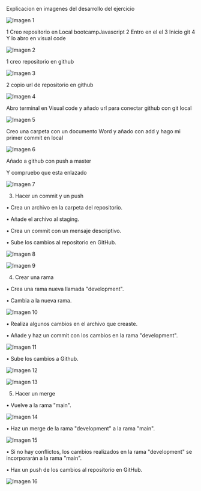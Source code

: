 Explicacion en imagenes del desarrollo del ejercicio 

![Imagen 1](https://github.com/adriadc190715/bootcampJavascript.laboratorioGit/blob/master/laboGit/pantallazos/Picture1.png)


1 Creo repositorio en Local bootcampJavascript
2 Entro en el el
3 Inicio git
4 Y lo abro en visual code 
 
 
 ![Imagen 2](https://github.com/adriadc190715/bootcampJavascript.laboratorioGit/blob/master/laboGit/pantallazos/Picture2.png)

1 creo repositorio en github
 

![Imagen 3](https://github.com/adriadc190715/bootcampJavascript.laboratorioGit/blob/master/laboGit/pantallazos/Picture3.png)


2 copio url de repositorio en github

 
 ![Imagen 4](https://github.com/adriadc190715/bootcampJavascript.laboratorioGit/blob/master/laboGit/pantallazos/Picture4.png)

Abro terminal en Visual code y añado url para conectar github con   git local 
 

![Imagen 5](https://github.com/adriadc190715/bootcampJavascript.laboratorioGit/blob/master/laboGit/pantallazos/Picture5.png)

Creo una carpeta con un documento Word y  añado  con add y hago mi primer commit en local
 

![Imagen 6](https://github.com/adriadc190715/bootcampJavascript.laboratorioGit/blob/master/laboGit/pantallazos/Picture6.png)

Añado a github con push a master

Y compruebo que esta enlazado
 

![Imagen 7](https://github.com/adriadc190715/bootcampJavascript.laboratorioGit/blob/master/laboGit/pantallazos/Picture7.png)

3. Hacer un commit y un push
   
•	Crea un archivo en la carpeta del repositorio.

•	Añade el archivo al staging.

•	Crea un commit con un mensaje descriptivo.

•	Sube los cambios al repositorio en GitHub.
 


![Imagen 8](https://github.com/adriadc190715/bootcampJavascript.laboratorioGit/blob/master/laboGit/pantallazos/Picture8.png)
 

![Imagen 9](https://github.com/adriadc190715/bootcampJavascript.laboratorioGit/blob/master/laboGit/pantallazos/Picture9.png)

4. Crear una rama

•	Crea una rama nueva llamada "development".

•	Cambia a la nueva rama.
 
![Imagen 10](https://github.com/adriadc190715/bootcampJavascript.laboratorioGit/blob/master/laboGit/pantallazos/Picture10.png)

•	Realiza algunos cambios en el archivo que creaste.

•	Añade y haz un commit con los cambios en la rama "development".


![Imagen 11](https://github.com/adriadc190715/bootcampJavascript.laboratorioGit/blob/master/laboGit/pantallazos/Picture11.png)


•	Sube los cambios a Github.
 
 
![Imagen 12](https://github.com/adriadc190715/bootcampJavascript.laboratorioGit/blob/master/laboGit/pantallazos/Picture12.png)

 ![Imagen 13](https://github.com/adriadc190715/bootcampJavascript.laboratorioGit/blob/master/laboGit/pantallazos/Picture13.png)

5. Hacer un merge
   
•	Vuelve a la rama "main".

 
 ![Imagen 14](https://github.com/adriadc190715/bootcampJavascript.laboratorioGit/blob/master/laboGit/pantallazos/Picture14.png)

 
•	Haz un merge de la rama "development" a la rama "main".

 ![Imagen 15](https://github.com/adriadc190715/bootcampJavascript.laboratorioGit/blob/master/laboGit/pantallazos/Picture15.png)

 
•	Si no hay conflictos, los cambios realizados en la rama "development" se incorporarán a la rama "main".

•	Hax un push de los cambios al repositorio en GitHub.

![Imagen 16](https://github.com/adriadc190715/bootcampJavascript.laboratorioGit/blob/master/laboGit/pantallazos/Picture16.png)
